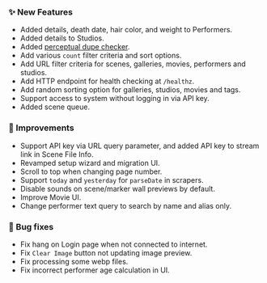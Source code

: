 ### ✨ New Features
* Added details, death date, hair color, and weight to Performers.
* Added details to Studios.
* Added [perceptual dupe checker](/settings?tab=duplicates).
* Add various `count` filter criteria and sort options.
* Add URL filter criteria for scenes, galleries, movies, performers and studios.
* Add HTTP endpoint for health checking at `/healthz`.
* Add random sorting option for galleries, studios, movies and tags.
* Support access to system without logging in via API key.
* Added scene queue.

### 🎨 Improvements
* Support API key via URL query parameter, and added API key to stream link in Scene File Info.
* Revamped setup wizard and migration UI.
* Scroll to top when changing page number.
* Support `today` and `yesterday` for `parseDate` in scrapers.
* Disable sounds on scene/marker wall previews by default.
* Improve Movie UI.
* Change performer text query to search by name and alias only.

### 🐛 Bug fixes
* Fix hang on Login page when not connected to internet.
* Fix `Clear Image` button not updating image preview.
* Fix processing some webp files.
* Fix incorrect performer age calculation in UI.

